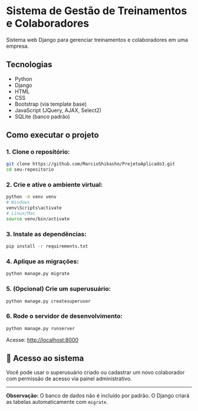 # Sistema de Gestão de Treinamentos e Colaboradores

Sistema web Django para gerenciar treinamentos e colaboradores em uma empresa.

## Tecnologias
- Python
- Django
- HTML
- CSS
- Bootstrap (via template base)
- JavaScript (JQuery, AJAX, Select2)
- SQLite (banco padrão)

## Como executar o projeto

### 1. Clone o repositório:
```bash
git clone https://github.com/MarcioShikasho/ProjetoAplicado3.git
cd seu-repositorio
```

### 2. Crie e ative o ambiente virtual:
```bash
python -m venv venv
# Windows
venv\Scripts\activate
# Linux/Mac
source venv/bin/activate
```

### 3. Instale as dependências:
```bash
pip install -r requirements.txt
```

### 4. Aplique as migrações:
```bash
python manage.py migrate
```

### 5. (Opcional) Crie um superusuário:
```bash
python manage.py createsuperuser
```

### 6. Rode o servidor de desenvolvimento:
```bash
python manage.py runserver
```

Acesse: [http://localhost:8000](http://localhost:8000)

## 👤 Acesso ao sistema

Você pode usar o superusuário criado ou cadastrar um novo colaborador com permissão de acesso via painel administrativo.

---

**Observação:** O banco de dados não é incluído por padrão. O Django criará as tabelas automaticamente com `migrate`.